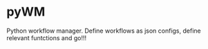 # pyWM
Python workflow manager. Define workflows as json configs, define relevant funtctions and go!!!
